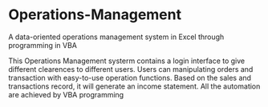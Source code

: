 # Operations-Management
A data-oriented operations management system in Excel through programming in VBA

This Operations Management systerm contains a login interface to give different clearences to different users. Users can manipulating orders and transaction with easy-to-use operation functions. Based on the sales and transactions record, it will generate an income statement. All the automation are achieved by VBA programming
